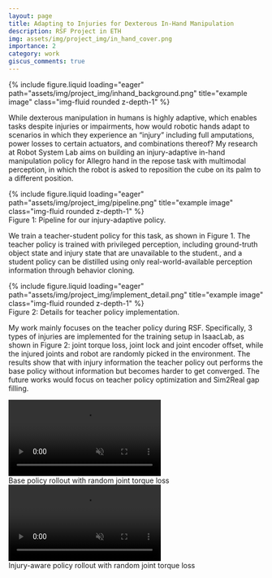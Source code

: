 ```yaml
---
layout: page
title: Adapting to Injuries for Dexterous In-Hand Manipulation
description: RSF Project in ETH
img: assets/img/project_img/in_hand_cover.png
importance: 2
category: work
giscus_comments: true
---
```


<div class="row">
    <div class="col-sm mt-3 mt-md-0">
        {% include figure.liquid loading="eager" path="assets/img/project_img/inhand_background.png" title="example image" class="img-fluid rounded z-depth-1" %}
    </div>
</div>
<div class="caption">
</div>

While dexterous manipulation in humans is highly adaptive, which enables tasks despite injuries or impairments, how would robotic hands adapt to scenarios in which they experience an “injury” including full amputations, power losses to certain actuators, and combinations thereof? My research at Robot System Lab aims on building an injury-adaptive in-hand manipulation policy for Allegro hand in the repose task with multimodal perception, in which the robot is asked to reposition the cube on its palm to a different position.


<div class="row">
    <div class="col-sm mt-3 mt-md-0">
        {% include figure.liquid loading="eager" path="assets/img/project_img/pipeline.png" title="example image" class="img-fluid rounded z-depth-1" %}
    </div>
</div>
<div class="caption">
    Figure 1: Pipeline for our injury-adaptive policy.
</div>

We train a teacher-student policy for this task, as shown in Figure 1. The teacher policy is trained with privileged perception, including ground-truth object state and injury state that are unavailable to the student., and a student policy can be distilled using only real-world-available perception information through behavior cloning. 

<div class="row">
    <div class="col-sm mt-3 mt-md-0">
        {% include figure.liquid loading="eager" path="assets/img/project_img/implement_detail.png" title="example image" class="img-fluid rounded z-depth-1" %}
    </div>
</div>
<div class="caption">
    Figure 2: Details for teacher policy implementation.
</div>

My work mainly focuses on the teacher policy during RSF. Specifically, 3 types of injuries are implemented for the training setup in IsaacLab, as shown in Figure 2: joint torque loss, joint lock and joint encoder offset, while the injured joints and robot are randomly picked in the environment. The results show that with injury information the teacher policy out performs the base policy without information but becomes harder to get converged. The future works would focus on teacher policy optimization and Sim2Real gap filling.


<div class="row">
  <div class="col-sm mt-3 mt-md-0">
    <video class="img-fluid rounded z-depth-1" src="/assets/video/random_joint_torque_loss_base_policy.mp4" autoplay muted loop playsinline controls></video>
    <div class="caption">Base policy rollout with random joint torque loss</div>
  </div>
  <div class="col-sm mt-3 mt-md-0">
    <video class="img-fluid rounded z-depth-1" src="/assets/video/random_joint_torque_loss_injury_policy.mp4" autoplay muted loop playsinline controls></video>
    <div class="caption">Injury-aware policy rollout with random joint torque loss</div>
  </div>
</div>
